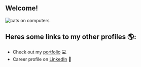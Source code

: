 ## Welcome!

![cats on computers](https://media.giphy.com/media/4a5b4AH9TG7zEgsEEe/giphy-downsized.gif)

## Heres some links to my other profiles 🌎:
- Check out my [portfolio](http://tedpeters.herokuapp.com/) 💻
- Career profile on [LinkedIn](https://www.linkedin.com/in/tedpeters/) 💼
